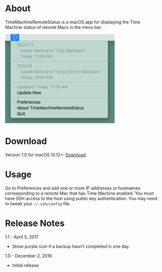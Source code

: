 # About

TimeMachineRemoteStatus is a macOS app for displaying the Time Machine status of remote Macs in the menu bar.

![Screenshot](./screenshot.png)

# Download

Version 1.0 for macOS 10.12+: [Download](https://github.com/ProsoftEngineering/TimeMachineRemoteStatus/releases/download/v1.0/TimeMachineRemoteStatus.zip)

# Usage

Go to Preferences and add one or more IP addresses or hostnames corresponding to a remote Mac that has Time Machine enabled. You must have SSH access to the host using public key authentication. You may need to tweak your `~/.ssh/config` file.

# Release Notes

1.1 - April 5, 2017

- Show purple icon if a backup hasn't completed in one day

1.0 - December 2, 2016

- Initial release
